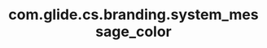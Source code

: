 ---
layout: page
title: com.glide.cs.branding.system_message_color
description: ""
value: "#7f8e9f"
---